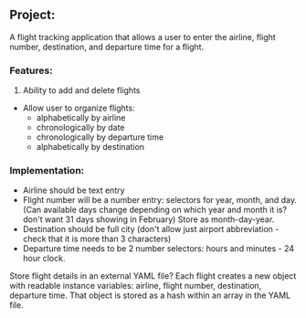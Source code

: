 ## Project:
A flight tracking application that allows a user to enter the airline, flight number, destination, and departure time for a flight.

### Features:
1. Ability to add and delete flights  
* Allow user to organize flights:
  * alphabetically by airline  
  * chronologically by date
  * chronologically by departure time
  * alphabetically by destination

### Implementation:
* Airline should be text entry
* Flight number will be a number entry: selectors for year, month, and day. (Can available days change depending on which year and month it is? don't want 31 days showing in February) Store as month-day-year.
* Destination should be full city (don't allow just airport abbreviation - check that it is more than 3 characters)
* Departure time needs to be 2 number selectors: hours and minutes - 24 hour clock.

Store flight details in an external YAML file?
Each flight creates a new object with readable instance variables: airline, flight number, destination, departure time.
That object is stored as a hash within an array in the YAML file.
